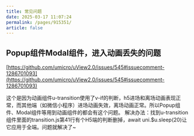 ```yaml
---
title: 常见问题
date: 2025-03-17 11:07:24
permalink: /pages/915351/
article: false
---
```


## Popup组件Modal组件，进入动画丢失的问题

[https://github.com/umicro/uView2.0/issues/545#issuecomment-1286701093](https://github.com/umicro/uView2.0/issues/545#issuecomment-1286701093)

这个是因为动画组件u-transition使用了v-if的判断，h5进场和离场动画表现正常，而其他端（如微信小程序）进场动画失效，离场动画正常。所以Popup组件、Modal组件等用到动画组件的都会有这个问题。
解决办法：找到u-transition组件里面的transition.js第41行有个H5端的判断删掉，await uni.$u.sleep(20)让它应用于全端。问题就解决了~

